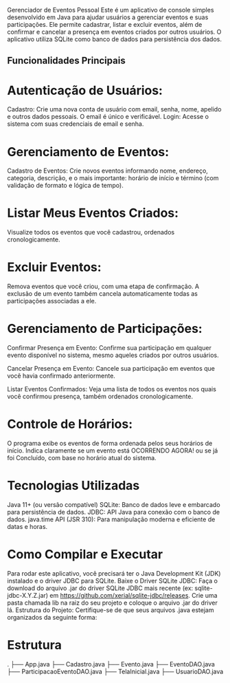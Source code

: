 Gerenciador de Eventos Pessoal
Este é um aplicativo de console simples desenvolvido em Java para ajudar usuários a gerenciar eventos e suas participações. Ele permite cadastrar, listar e excluir eventos, além de confirmar e cancelar a presença em eventos criados por outros usuários. O aplicativo utiliza SQLite como banco de dados para persistência dos dados.

## Funcionalidades Principais

# Autenticação de Usuários:
Cadastro: Crie uma nova conta de usuário com email, senha, nome, apelido e outros dados pessoais. O email é único e verificável.
Login: Acesse o sistema com suas credenciais de email e senha.

# Gerenciamento de Eventos:
Cadastro de Eventos: Crie novos eventos informando nome, endereço, categoria, descrição, e o mais importante: horário de início e término (com validação de formato e lógica de tempo).

# Listar Meus Eventos Criados: 
Visualize todos os eventos que você cadastrou, ordenados cronologicamente.

# Excluir Eventos: 
Remova eventos que você criou, com uma etapa de confirmação. A exclusão de um evento também cancela automaticamente todas as participações associadas a ele.

# Gerenciamento de Participações:

Confirmar Presença em Evento: Confirme sua participação em qualquer evento disponível no sistema, mesmo aqueles criados por outros usuários.

Cancelar Presença em Evento: Cancele sua participação em eventos que você havia confirmado anteriormente.

Listar Eventos Confirmados: Veja uma lista de todos os eventos nos quais você confirmou presença, também ordenados cronologicamente.

# Controle de Horários:
O programa exibe os eventos de forma ordenada pelos seus horários de início.
Indica claramente se um evento está OCORRENDO AGORA! ou se já foi Concluído, com base no horário atual do sistema.

# Tecnologias Utilizadas
Java 11+ (ou versão compatível)
SQLite: Banco de dados leve e embarcado para persistência de dados.
JDBC: API Java para conexão com o banco de dados.
java.time API (JSR 310): Para manipulação moderna e eficiente de datas e horas.

# Como Compilar e Executar
Para rodar este aplicativo, você precisará ter o Java Development Kit (JDK) instalado e o driver JDBC para SQLite.
Baixe o Driver SQLite JDBC:
Faça o download do arquivo .jar do driver SQLite JDBC mais recente (ex: sqlite-jdbc-X.Y.Z.jar) em https://github.com/xerial/sqlite-jdbc/releases.
Crie uma pasta chamada lib na raiz do seu projeto e coloque o arquivo .jar do driver lá.
Estrutura do Projeto:
Certifique-se de que seus arquivos .java estejam organizados da seguinte forma:

# Estrutura
.
├── App.java
├── Cadastro.java
├── Evento.java
├── EventoDAO.java
├── ParticipacaoEventoDAO.java
├── TelaInicial.java
├── UsuarioDAO.java